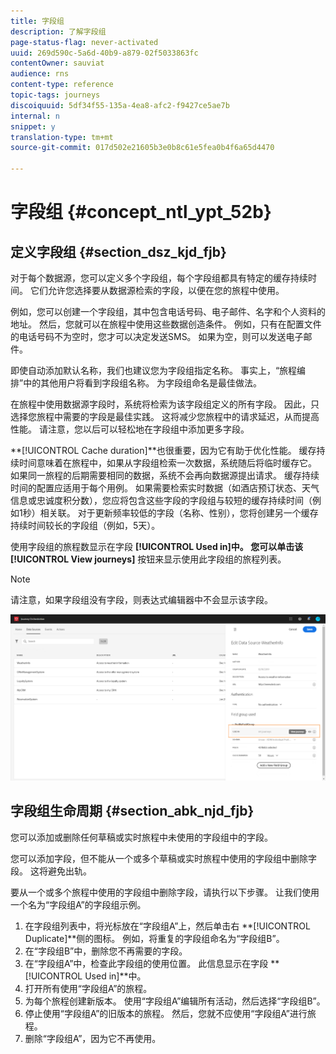 ```yaml
---
title: 字段组
description: 了解字段组
page-status-flag: never-activated
uuid: 269d590c-5a6d-40b9-a879-02f5033863fc
contentOwner: sauviat
audience: rns
content-type: reference
topic-tags: journeys
discoiquuid: 5df34f55-135a-4ea8-afc2-f9427ce5ae7b
internal: n
snippet: y
translation-type: tm+mt
source-git-commit: 017d502e21605b3e0b8c61e5fea0b4f6a65d4470

---
```




# 字段组 {#concept_ntl_ypt_52b}

## 定义字段组 {#section_dsz_kjd_fjb}

对于每个数据源，您可以定义多个字段组，每个字段组都具有特定的缓存持续时间。 它们允许您选择要从数据源检索的字段，以便在您的旅程中使用。

例如，您可以创建一个字段组，其中包含电话号码、电子邮件、名字和个人资料的地址。 然后，您就可以在旅程中使用这些数据创造条件。 例如，只有在配置文件的电话号码不为空时，您才可以决定发送SMS。 如果为空，则可以发送电子邮件。

即使自动添加默认名称，我们也建议您为字段组指定名称。 事实上，“旅程编排”中的其他用户将看到字段组名称。 为字段组命名是最佳做法。

在旅程中使用数据源字段时，系统将检索为该字段组定义的所有字段。 因此，只选择您旅程中需要的字段是最佳实践。 这将减少您旅程中的请求延迟，从而提高性能。 请注意，您以后可以轻松地在字段组中添加更多字段。

**[!UICONTROL Cache duration]**也很重要，因为它有助于优化性能。 缓存持续时间意味着在旅程中，如果从字段组检索一次数据，系统随后将临时缓存它。 如果同一旅程的后期需要相同的数据，系统不会再向数据源提出请求。 缓存持续时间的配置应适用于每个用例。 如果需要检索实时数据（如酒店预订状态、天气信息或忠诚度积分数），您应将包含这些字段的字段组与较短的缓存持续时间（例如1秒）相关联。 对于更新频率较低的字段（名称、性别），您将创建另一个缓存持续时间较长的字段组（例如，5天）。

使用字段组的旅程数显示在字段 **[!UICONTROL Used in]**中。 您可以单击该**[!UICONTROL View journeys]** 按钮来显示使用此字段组的旅程列表。

>[!NOTE]
>
>请注意，如果字段组没有字段，则表达式编辑器中不会显示该字段。

![](../assets/journey3bis.png)

## 字段组生命周期 {#section_abk_njd_fjb}

您可以添加或删除任何草稿或实时旅程中未使用的字段组中的字段。

您可以添加字段，但不能从一个或多个草稿或实时旅程中使用的字段组中删除字段。 这将避免出轨。

要从一个或多个旅程中使用的字段组中删除字段，请执行以下步骤。 让我们使用一个名为“字段组A”的字段组示例。

1. 在字段组列表中，将光标放在“字段组A”上，然后单击右 **[!UICONTROL Duplicate]**侧的图标。 例如，将重复的字段组命名为“字段组B”。
1. 在“字段组B”中，删除您不再需要的字段。
1. 在“字段组A”中，检查此字段组的使用位置。 此信息显示在字段 **[!UICONTROL Used in]**中。
1. 打开所有使用“字段组A”的旅程。
1. 为每个旅程创建新版本。 使用“字段组A”编辑所有活动，然后选择“字段组B”。
1. 停止使用“字段组A”的旧版本的旅程。 然后，您就不应使用“字段组A”进行旅程。
1. 删除“字段组A”，因为它不再使用。
